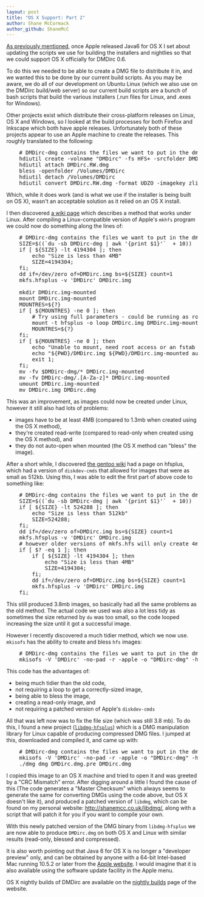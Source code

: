 ```yaml
---
layout: post
title: "OS X Support: Part 2"
author: Shane McCormack
author_github: ShaneMcC
---
```

<a href="http://blog.dmdirc.com/2008/03/06/os-x-support/">As previously mentioned</a>, once Apple released Java6 for OS X I set about updating the scripts we use for building the installers and nightlies so that we could support OS X officially for DMDirc 0.6.

To do this we needed to be able to create a DMG file to distribute it in, and we wanted this to be done by our current build scripts. As you may be aware, we do all of our development on Ubuntu Linux (which we also use on the DMDirc build/web server) so our current build scripts are a bunch of bash scripts that build the various installers (.run files for Linux, and .exes for Windows).

Other projects exist which distribute their cross-platform releases on Linux, OS X and Windows, so I looked at the build processes for both Firefox and Inkscape which both have apple releases. Unfortunately both of these projects appear to use an Apple machine to create the releases. This roughly translated to the following:
<pre>
	# DMDirc-dmg contains the files we want to put in the dmg
	hdiutil create -volname "DMDirc" -fs HFS+ -srcfolder DMDirc-dmg -format UDRW DMDirc.RW.dmg
	hdiutil attach DMDirc.RW.dmg
	bless -openfolder /Volumes/DMDirc
	hdiutil detach /Volumes/DMDirc
	hdiutil convert DMDirc.RW.dmg -format UDZO -imagekey zlib-level=9 -o DMDirc.dmg
</pre>

Which, while it does work (and is what we use if the installer is being built on OS X), wasn't an acceptable solution as it relied on an OS X install.

I then discovered <a href="http://www.shrewdlogic.com/wiki/AppleDMGUnderLinux">a wiki page</a> which describes a method that works under Linux. After compiling a Linux-compatible version of Apple's <code>mkhfs</code> program we could now do something along the lines of:
<pre>
	# DMDirc-dmg contains the files we want to put in the dmg
	SIZE=$((`du -sb DMDirc-dmg | awk '{print $1}'`  + 10))
	if [ ${SIZE} -lt 4194304 ]; then
		echo "Size is less than 4MB"
		SIZE=4194304;
	fi;
	dd if=/dev/zero of=DMDirc.img bs=${SIZE} count=1
	mkfs.hfsplus -v 'DMDirc' DMDirc.img
	
	mkdir DMDirc.img-mounted
	mount DMDirc.img-mounted
	MOUNTRES=${?}
	if [ ${MOUNTRES} -ne 0 ]; then
		# Try using full parameters - could be running as root.
		mount -t hfsplus -o loop DMDirc.img DMDirc.img-mounted
		MOUNTRES=${?}
	fi;
	if [ ${MOUNTRES} -ne 0 ]; then
		echo "Unable to mount, need root access or an fstab entry like:"
		echo "${PWD}/DMDirc.img ${PWD}/DMDirc.img-mounted auto users,noauto,loop 0 0"
		exit 1;
	fi;
	mv -fv $DMDirc-dmg/* DMDirc.img-mounted
	mv -fv DMDirc-dmg/.[A-Za-z]* DMDirc.img-mounted
	umount DMDirc.img-mounted
	mv DMDirc.img DMDirc.dmg
</pre>

This was an improvement, as images could now be created under Linux, however it still also had lots of problems:
<ul>
	<li>images have to be at least 4MB (compared to 1.3mb when created using the OS X method),
	<li>they're created read-write (compared to read-only when created using the OS X method), and
	<li>they do not auto-open when mounted (the OS X method can "bless" the image).
</ul>

After a short while, I discovered <a href="http://gentoo-wiki.com/HOWTO_hfsplus">the gentoo wiki</a> had a page on hfsplus, which had a version of <code>diskdev-cmds</code> that allowed for images that were as small as 512kb. Using this, I was able to edit the first part of above code to something like:
<pre>
	# DMDirc-dmg contains the files we want to put in the dmg
	SIZE=$((`du -sb DMDirc-dmg | awk '{print $1}'`  + 10))
	if [ ${SIZE} -lt 524288 ]; then
		echo "Size is less than 512kb"
		SIZE=524288;
	fi;
	dd if=/dev/zero of=DMDirc.img bs=${SIZE} count=1
	mkfs.hfsplus -v 'DMDirc' DMDirc.img
	# however older versions of mkfs.hfs will only create 4mb+ sized images :/
	if [ $? -eq 1 ]; then
		if [ ${SIZE} -lt 4194304 ]; then
			echo "Size is less than 4MB"
			SIZE=4194304;
		fi;
		dd if=/dev/zero of=DMDirc.img bs=${SIZE} count=1
		mkfs.hfsplus -v 'DMDirc' DMDirc.img
	fi;
</pre>

This still produced 3.8mb images, so basically had all the same problems as the old method. The actual code we used was also a lot less tidy as sometimes the size returned by <code>du</code> was too small, so the code looped increasing the size until it got a successful image.

However I recently discovered a much tidier method, which we now use. <code>mkisofs</code> has the ability to create and bless <code>hfs</code> images:
<pre>
	# DMDirc-dmg contains the files we want to put in the dmg
	mkisofs -V 'DMDirc' -no-pad -r -apple -o "DMDirc-dmg" -hfs-bless "/Volumes/DMDirc" DMDirc.dmg
</pre>

This code has the advantages of:
<ul>
	<li>being much tidier than the old code,
	<li>not requiring a loop to get a correctly-sized image,
	<li>being able to bless the image,
	<li>creating a read-only image, and
	<li>not requiring a patched version of Apple's <code>diskdev-cmds</code>
</ul>

All that was left now was to fix the file size (which was still 3.8 mb). To do this, I found a new project (<a href="http://github.com/planetbeing/libdmg-hfsplus"><code>libdmg-hfsplus</code></a>) which is a DMG manipulation library for Linux capable of producing compressed DMG files. I jumped at this, downloaded and compiled it, and came up with:
<pre>
	# DMDirc-dmg contains the files we want to put in the dmg
	mkisofs -V 'DMDirc' -no-pad -r -apple -o "DMDirc-dmg" -hfs-bless "/Volumes/DMDirc" DMDirc.dmg.pre
	./dmg dmg DMDirc.dmg.pre DMDirc.dmg
</pre>

I copied this image to an OS X machine and tried to open it and was greeted by a "CRC Mismatch" error. After digging around a little I found the cause of this (The code generates a "Master Checksum" which always seems to generate the same for converting DMGs using the code above, but OS X doesn't like it), and produced a patched version of <code>libdmg</code>, which can be found on my personal website: <a href="http://shanemcc.co.uk/libdmg/">http://shanemcc.co.uk/libdmg/</a>, along with a script that will patch it for you if you want to compile your own.

With this newly patched version of the DMG binary from <code>libdmg-hfsplus</code> we are now able to produce <code>DMDirc.dmg</code> on both OS X and Linux with similar results (read-only, blessed and compressed).

It is also worth pointing out that Java 6 for OS X is no longer a "developer preview" only, and can be obtained by anyone with a 64-bit Intel-based Mac running 10.5.2 or later from the <a href="http://www.apple.com/support/downloads/javaformacosx105update1.html">Apple website</a>. I would imagine that it is also available using the software update facility in the Apple menu.

OS X nightly builds of DMDirc are available on the <a href="http://www.dmdirc.com/nightlies">nightly builds</a> page of the website.